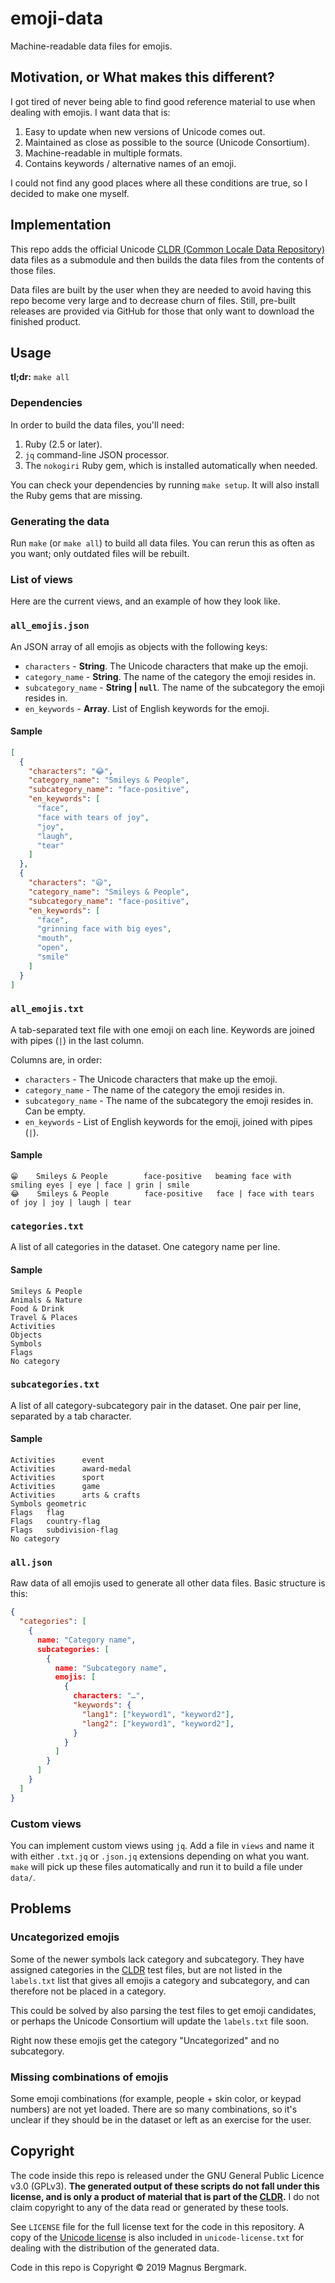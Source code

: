 # emoji-data

Machine-readable data files for emojis.

## Motivation, or What makes this different?

I got tired of never being able to find good reference material to use when
dealing with emojis. I want data that is:

1. Easy to update when new versions of Unicode comes out.
2. Maintained as close as possible to the source (Unicode Consortium).
3. Machine-readable in multiple formats.
4. Contains keywords / alternative names of an emoji.

I could not find any good places where all these conditions are true, so I
decided to make one myself.

## Implementation

This repo adds the official Unicode [CLDR (Common Locale Data
Repository)][cldr] data files as a submodule and then builds the data files
from the contents of those files.

Data files are built by the user when they are needed to avoid having this repo
become very large and to decrease churn of files. Still, pre-built releases are
provided via GitHub for those that only want to download the finished product.

## Usage

**tl;dr:** `make all`

### Dependencies

In order to build the data files, you'll need:

1. Ruby (2.5 or later).
2. `jq` command-line JSON processor.
3. The `nokogiri` Ruby gem, which is installed automatically when needed.

You can check your dependencies by running `make setup`. It will also install
the Ruby gems that are missing.

### Generating the data

Run `make` (or `make all`) to build all data files. You can rerun this as often
as you want; only outdated files will be rebuilt.

### List of views

Here are the current views, and an example of how they look like.

### `all_emojis.json`

An JSON array of all emojis as objects with the following keys:

* `characters` - **String**. The Unicode characters that make up the emoji.
* `category_name` - **String**. The name of the category the emoji resides in.
* `subcategory_name` - **String | `null`**. The name of the subcategory the
  emoji resides in.
* `en_keywords` - **Array<String>**. List of English keywords for the emoji.

#### Sample

```json
[
  {
    "characters": "😂",
    "category_name": "Smileys & People",
    "subcategory_name": "face-positive",
    "en_keywords": [
      "face",
      "face with tears of joy",
      "joy",
      "laugh",
      "tear"
    ]
  },
  {
    "characters": "😃",
    "category_name": "Smileys & People",
    "subcategory_name": "face-positive",
    "en_keywords": [
      "face",
      "grinning face with big eyes",
      "mouth",
      "open",
      "smile"
    ]
  }
]
```

### `all_emojis.txt`

A tab-separated text file with one emoji on each line. Keywords are joined with
pipes (`|`) in the last column.

Columns are, in order:

* `characters` - The Unicode characters that make up the emoji.
* `category_name` - The name of the category the emoji resides in.
* `subcategory_name` - The name of the subcategory the emoji resides in. Can be
  empty.
* `en_keywords` - List of English keywords for the emoji, joined with pipes
  (`|`).

#### Sample

```text
😁    Smileys & People        face-positive   beaming face with smiling eyes | eye | face | grin | smile
😂    Smileys & People        face-positive   face | face with tears of joy | joy | laugh | tear
```

### `categories.txt`

A list of all categories in the dataset. One category name per line.

#### Sample

```text
Smileys & People
Animals & Nature
Food & Drink
Travel & Places
Activities
Objects
Symbols
Flags
No category
```

### `subcategories.txt`

A list of all category-subcategory pair in the dataset. One pair per line,
separated by a tab character.

#### Sample

```text
Activities      event
Activities      award-medal
Activities      sport
Activities      game
Activities      arts & crafts
Symbols geometric
Flags   flag
Flags   country-flag
Flags   subdivision-flag
No category
```

### `all.json`

Raw data of all emojis used to generate all other data files. Basic structure is this:

```json
{
  "categories": [
    {
      name: "Category name",
      subcategories: [
        {
          name: "Subcategory name",
          emojis: [
            {
              characters: "…",
              "keywords": {
                "lang1": ["keyword1", "keyword2"],
                "lang2": ["keyword1", "keyword2"],
              }
            }
          ]
        }
      ]
    }
  ]
}
```

### Custom views

You can implement custom views using `jq`. Add a file in `views` and name it
with either `.txt.jq` or `.json.jq` extensions depending on what you want.
`make` will pick up these files automatically and run it to build a file under
`data/`.

## Problems

### Uncategorized emojis

Some of the newer symbols lack category and subcategory. They have assigned
categories in the [CLDR][cldr] test files, but are not listed in the
`labels.txt` list that gives all emojis a category and subcategory, and can
therefore not be placed in a category.

This could be solved by also parsing the test files to get emoji candidates, or
perhaps the Unicode Consortium will update the `labels.txt` file soon.

Right now these emojis get the category "Uncategorized" and no subcategory.

### Missing combinations of emojis

Some emoji combinations (for example, people + skin color, or keypad numbers)
are not yet loaded. There are so many combinations, so it's unclear if they
should be in the dataset or left as an exercise for the user.

## Copyright

The code inside this repo is released under the GNU General Public Licence v3.0
(GPLv3). **The generated output of these scripts do not fall under this license,
and is only a product of material that is part of the [CLDR][cldr].** I do not
claim copyright to any of the data read or generated by these tools.

See `LICENSE` file for the full license text for the code in this repository. A
copy of the [Unicode license][unicode-license] is also included in
`unicode-license.txt` for dealing with the distribution of the generated data.

Code in this repo is Copyright © 2019 Magnus Bergmark.

[cldr]: http://cldr.unicode.org/
[unicode-license]: http://www.unicode.org/copyright.html
